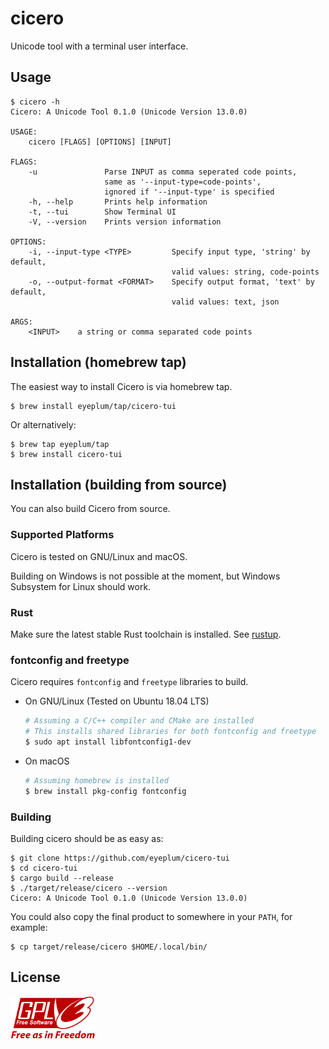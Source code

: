 # cicero

Unicode tool with a terminal user interface.

## Usage

```
$ cicero -h
Cicero: A Unicode Tool 0.1.0 (Unicode Version 13.0.0)

USAGE:
    cicero [FLAGS] [OPTIONS] [INPUT]

FLAGS:
    -u               Parse INPUT as comma seperated code points,
                     same as '--input-type=code-points',
                     ignored if '--input-type' is specified
    -h, --help       Prints help information
    -t, --tui        Show Terminal UI
    -V, --version    Prints version information

OPTIONS:
    -i, --input-type <TYPE>         Specify input type, 'string' by default,
                                    valid values: string, code-points
    -o, --output-format <FORMAT>    Specify output format, 'text' by default,
                                    valid values: text, json

ARGS:
    <INPUT>    a string or comma separated code points
```

## Installation (homebrew tap)

The easiest way to install Cicero is via homebrew tap.

```
$ brew install eyeplum/tap/cicero-tui
```

Or alternatively:

```
$ brew tap eyeplum/tap
$ brew install cicero-tui
```

## Installation (building from source)

You can also build Cicero from source.

### Supported Platforms

Cicero is tested on GNU/Linux and macOS.

Building on Windows is not possible at the moment, but Windows Subsystem for Linux should work.

### Rust

Make sure the latest stable Rust toolchain is installed. See [rustup](https://rustup.rs/).

### fontconfig and freetype

Cicero requires `fontconfig` and `freetype` libraries to build.

- On GNU/Linux (Tested on Ubuntu 18.04 LTS)

    ```sh
    # Assuming a C/C++ compiler and CMake are installed
    # This installs shared libraries for both fontconfig and freetype
    $ sudo apt install libfontconfig1-dev
    ```

- On macOS

    ```sh
    # Assuming homebrew is installed
    $ brew install pkg-config fontconfig
    ```

### Building

Building cicero should be as easy as:

```
$ git clone https://github.com/eyeplum/cicero-tui
$ cd cicero-tui
$ cargo build --release
$ ./target/release/cicero --version
Cicero: A Unicode Tool 0.1.0 (Unicode Version 13.0.0)
```

You could also copy the final product to somewhere in your `PATH`, for example:

```
$ cp target/release/cicero $HOME/.local/bin/
```

## License
[![](images/gplv3.png)](https://www.gnu.org/licenses/gpl-3.0.html)
